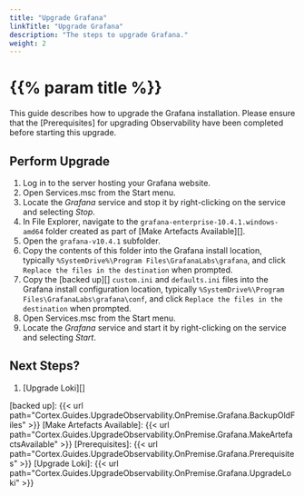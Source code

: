 ```yaml
---
title: "Upgrade Grafana"
linkTitle: "Upgrade Grafana"
description: "The steps to upgrade Grafana."
weight: 2
---
```


# {{% param title %}}

This guide describes how to upgrade the Grafana installation. Please ensure that the [Prerequisites] for upgrading Observability have been completed before starting this upgrade.

## Perform Upgrade

1. Log in to the server hosting your Grafana website.
1. Open Services.msc from the Start menu.
1. Locate the *Grafana* service and stop it by right-clicking on the service and selecting *Stop*.
1. In File Explorer, navigate to the `grafana-enterprise-10.4.1.windows-amd64` folder created as part of [Make Artefacts Available][].
1. Open the `grafana-v10.4.1` subfolder.
1. Copy the contents of this folder into the Grafana install location, typically `%SystemDrive%\Program Files\GrafanaLabs\grafana`, and click `Replace the files in the destination` when prompted.
1. Copy the [backed up][] `custom.ini` and `defaults.ini` files into the Grafana install configuration location, typically `%SystemDrive%\Program Files\GrafanaLabs\grafana\conf`, and click `Replace the files in the destination` when prompted.
1. Open Services.msc from the Start menu.
1. Locate the *Grafana* service and start it by right-clicking on the service and selecting *Start*.

## Next Steps?

1. [Upgrade Loki][]

[backed up]: {{< url path="Cortex.Guides.UpgradeObservability.OnPremise.Grafana.BackupOldFiles" >}}
[Make Artefacts Available]: {{< url path="Cortex.Guides.UpgradeObservability.OnPremise.Grafana.MakeArtefactsAvailable" >}}
[Prerequisites]: {{< url path="Cortex.Guides.UpgradeObservability.OnPremise.Grafana.Prerequisites" >}}
[Upgrade Loki]: {{< url path="Cortex.Guides.UpgradeObservability.OnPremise.Grafana.UpgradeLoki" >}}
